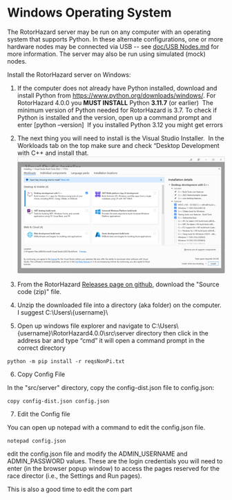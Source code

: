 # **Windows Operating System**&#x20;

The RotorHazard server may be run on any computer with an operating system that supports Python. In these alternate configurations, one or more hardware nodes may be connected via USB -- see [doc/USB Nodes.md](https://github.com/RotorHazard/RotorHazard/blob/v4.0.0/doc/USB%20Nodes.md) for more information. The server may also be run using simulated (mock) nodes.

Install the RotorHazard server on Windows:

1. If the computer does not already have Python installed, download and install Python from <https://www.python.org/downloads/windows/>. For RotorHazard 4.0.0 you **MUST INSTALL** Python **3.11.7** (or earlier)  The minimum version of Python needed for RotorHazard is 3.7. To check if Python is installed and the version, open up a command prompt and enter \[python –version]  If you installed Python 3.12 you might get errors
2. The next thing you will need to install is the Visual Studio Installer.  In the Workloads tab on the top make sure and check “Desktop Development with C++ and install that.
![Visual Studio Install](img/C++.png)

4. From the RotorHazard [Releases page on github](https://github.com/RotorHazard/RotorHazard/releases), download the "Source code (zip)" file.
5. Unzip the downloaded file into a directory (aka folder) on the computer.  I suggest C:\Users\\{username}\\
6. Open up windows file explorer and navigate to C:\Users\\{username}\RotorHazard4.0.0\src\server directory then click in the address bar and type “cmd” it will open a command prompt in the correct directory

```
python -m pip install -r reqsNonPi.txt
```

6. Copy Config File

In the "src/server" directory, copy the config-dist.json file to config.json:

```
copy config-dist.json config.json
```

7.  Edit the Config file

You can open up notepad with a command to edit the config.json file.

```
notepad config.json
```

edit the config.json file and modify the ADMIN\_USERNAME and ADMIN\_PASSWORD values. These are the login credentials you will need to enter (in the browser popup window) to access the pages reserved for the race director (i.e., the Settings and Run pages).

This is also a good time to edit the com part
